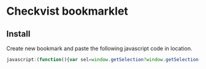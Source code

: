 # Checkvist bookmarklet

## Install

Create new bookmark and paste the following javascript code in location.


```javascript
javascript:(function(){var sel=window.getSelection?window.getSelection():document.getSelection?document.getSelection():document.selection?document.selection.createRange().text:"",a=window,b=document,c=encodeURIComponent,d=new Date().getTime(),e=a.open("https://checkvist.com/checklists/?add_popup=1&d="+d+"&import_cotent=[link:"+c(b.title)+"|"+c(b.location)+"]&import_cotent_note="+c(sel),"bkmk_popup","left="+((a.screenX||a.screenLeft)+10)+",top="+((a.screenY||a.screenTop)+10)+",height=380px,width=480px,resizable=1,alwaysRaised=1");a.setTimeout(function(){e.focus()},300)})();
```
